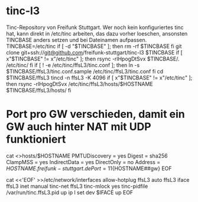 tinc-l3
====
Tinc-Repository von Freifunk Stuttgart.
Wer noch kein konfiguriertes tinc hat, kann direkt in /etc/tinc arbeiten, das dazu vorher loeschen, ansonsten TINCBASE anders setzen und bei Dateinamen aufpassen.
TINCBASE=/etc/tinc
if [ -d "$TINCBASE" ]; then
    rm -rf $TINCBASE
fi
git clone git+ssh://git@github.com/freifunk-stuttgart/tinc-l3 $TINCBASE
if [ x"$TINCBASE" != x"/etc/tinc" ]; then
    rsync -rlHpogDtSvx $TINCBASE/. /etc/tinc/
fi
if [ ! -e /etc/tinc/ffsL3/tinc.conf ]; then
    ln -s $TINCBASE/ffsL3/tinc.conf.sample /etc/tinc/ffsL3/tinc.conf
fi
cd $TINCBASE/ffsL3
tincd -n ffsL3 -K 4096
if [ x"$TINCBASE" != x"/etc/tinc" ]; then
    rsync -rlHpogDtSvx /etc/tinc/ffsL3/hosts/$HOSTNAME  $TINCBASE/ffsL3/hosts/
fi
# Port pro GW verschieden, damit ein GW auch hinter NAT mit UDP funktioniert
cat <<EOF >>hosts/$HOSTNAME
PMTUDiscovery = yes
Digest = sha256
ClampMSS = yes
IndirectData = yes
DirectOnly = no
Address = $HOSTNAME.freifunk-stuttgart.de
Port = 11${HOSTNAME##gw}
EOF

cat <<'EOF' >>/etc/network/interfaces
allow-hotplug ffsL3
auto ffsL3
iface ffsL3 inet manual
    tinc-net ffsL3
    tinc-mlock yes
    tinc-pidfile /var/run/tinc.ffsL3.pid
    up ip l set dev $IFACE up
EOF
